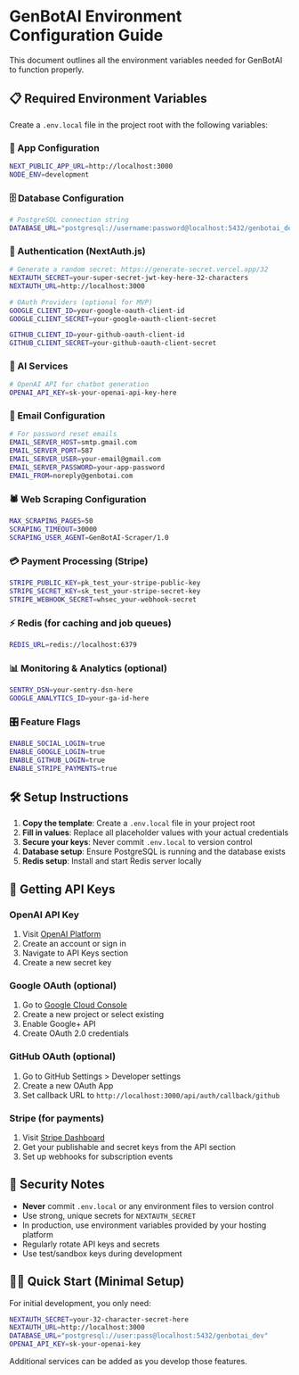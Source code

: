 # GenBotAI Environment Configuration Guide

This document outlines all the environment variables needed for GenBotAI to function properly.

## 📋 Required Environment Variables

Create a `.env.local` file in the project root with the following variables:

### 🚀 App Configuration
```bash
NEXT_PUBLIC_APP_URL=http://localhost:3000
NODE_ENV=development
```

### 🗄️ Database Configuration
```bash
# PostgreSQL connection string
DATABASE_URL="postgresql://username:password@localhost:5432/genbotai_dev"
```

### 🔐 Authentication (NextAuth.js)
```bash
# Generate a random secret: https://generate-secret.vercel.app/32
NEXTAUTH_SECRET=your-super-secret-jwt-key-here-32-characters
NEXTAUTH_URL=http://localhost:3000

# OAuth Providers (optional for MVP)
GOOGLE_CLIENT_ID=your-google-oauth-client-id
GOOGLE_CLIENT_SECRET=your-google-oauth-client-secret

GITHUB_CLIENT_ID=your-github-oauth-client-id
GITHUB_CLIENT_SECRET=your-github-oauth-client-secret
```

### 🤖 AI Services
```bash
# OpenAI API for chatbot generation
OPENAI_API_KEY=sk-your-openai-api-key-here
```

### 📧 Email Configuration
```bash
# For password reset emails
EMAIL_SERVER_HOST=smtp.gmail.com
EMAIL_SERVER_PORT=587
EMAIL_SERVER_USER=your-email@gmail.com
EMAIL_SERVER_PASSWORD=your-app-password
EMAIL_FROM=noreply@genbotai.com
```

### 🕷️ Web Scraping Configuration
```bash
MAX_SCRAPING_PAGES=50
SCRAPING_TIMEOUT=30000
SCRAPING_USER_AGENT=GenBotAI-Scraper/1.0
```

### 💳 Payment Processing (Stripe)
```bash
STRIPE_PUBLIC_KEY=pk_test_your-stripe-public-key
STRIPE_SECRET_KEY=sk_test_your-stripe-secret-key
STRIPE_WEBHOOK_SECRET=whsec_your-webhook-secret
```

### ⚡ Redis (for caching and job queues)
```bash
REDIS_URL=redis://localhost:6379
```

### 📊 Monitoring & Analytics (optional)
```bash
SENTRY_DSN=your-sentry-dsn-here
GOOGLE_ANALYTICS_ID=your-ga-id-here
```

### 🎛️ Feature Flags
```bash
ENABLE_SOCIAL_LOGIN=true
ENABLE_GOOGLE_LOGIN=true
ENABLE_GITHUB_LOGIN=true
ENABLE_STRIPE_PAYMENTS=true
```

## 🛠️ Setup Instructions

1. **Copy the template**: Create a `.env.local` file in your project root
2. **Fill in values**: Replace all placeholder values with your actual credentials
3. **Secure your keys**: Never commit `.env.local` to version control
4. **Database setup**: Ensure PostgreSQL is running and the database exists
5. **Redis setup**: Install and start Redis server locally

## 🔑 Getting API Keys

### OpenAI API Key
1. Visit [OpenAI Platform](https://platform.openai.com/)
2. Create an account or sign in
3. Navigate to API Keys section
4. Create a new secret key

### Google OAuth (optional)
1. Go to [Google Cloud Console](https://console.cloud.google.com/)
2. Create a new project or select existing
3. Enable Google+ API
4. Create OAuth 2.0 credentials

### GitHub OAuth (optional)
1. Go to GitHub Settings > Developer settings
2. Create a new OAuth App
3. Set callback URL to `http://localhost:3000/api/auth/callback/github`

### Stripe (for payments)
1. Visit [Stripe Dashboard](https://dashboard.stripe.com/)
2. Get your publishable and secret keys from the API section
3. Set up webhooks for subscription events

## 🚨 Security Notes

- **Never** commit `.env.local` or any environment files to version control
- Use strong, unique secrets for `NEXTAUTH_SECRET`
- In production, use environment variables provided by your hosting platform
- Regularly rotate API keys and secrets
- Use test/sandbox keys during development

## 🏃‍♂️ Quick Start (Minimal Setup)

For initial development, you only need:
```bash
NEXTAUTH_SECRET=your-32-character-secret-here
NEXTAUTH_URL=http://localhost:3000
DATABASE_URL="postgresql://user:pass@localhost:5432/genbotai_dev"
OPENAI_API_KEY=sk-your-openai-key
```

Additional services can be added as you develop those features.